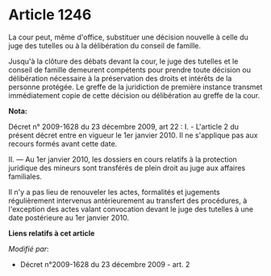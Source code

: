 # Article 1246

La cour peut, même d'office, substituer une décision nouvelle à celle du juge des tutelles ou à la délibération du conseil de
famille. 

Jusqu'à la clôture des débats devant la cour, le juge des tutelles et le conseil de famille demeurent compétents pour prendre
toute décision ou délibération nécessaire à la préservation des droits et intérêts de la personne protégée. Le greffe de la
juridiction de première instance transmet immédiatement copie de cette décision ou délibération au greffe de la cour.

**Nota:**

Décret n° 2009-1628 du 23 décembre 2009, art 22 : I. - L'article 2 du présent décret entre en vigueur le 1er janvier 2010. Il
ne s'applique pas aux recours formés avant cette date.

II. ― Au 1er janvier 2010, les dossiers en cours relatifs à la protection juridique des mineurs sont transférés de plein
droit au juge aux affaires familiales.

Il n'y a pas lieu de renouveler les actes, formalités et jugements régulièrement intervenus antérieurement au transfert des
procédures, à l'exception des actes valant convocation devant le juge des tutelles à une date postérieure au 1er janvier
2010.

**Liens relatifs à cet article**

_Modifié par_:

  - Décret n°2009-1628 du 23 décembre 2009 - art. 2
